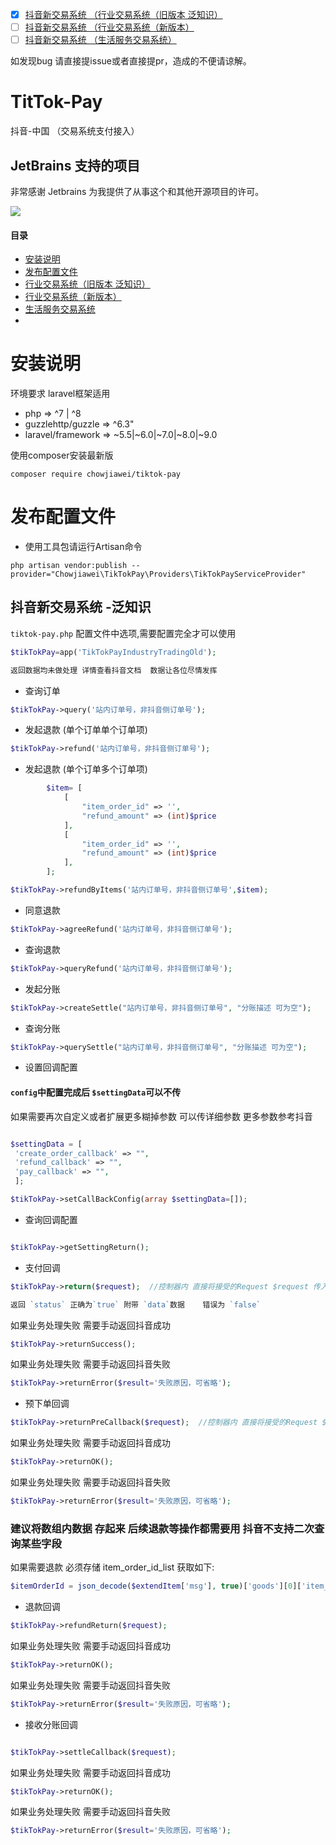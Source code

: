 * [x] [抖音新交易系统 （行业交易系统（旧版本 泛知识）](https://developer.open-douyin.com/docs/resource/zh-CN/mini-app/develop/server/trade-system/trading/callback-config/config-callback-address)
* [ ] [抖音新交易系统 （行业交易系统（新版本）](https://developer.open-douyin.com/docs/resource/zh-CN/mini-app/develop/server/trade-system/self-operated-trading/common-param)
* [ ] [抖音新交易系统 （生活服务交易系统）](https://developer.open-douyin.com/docs/resource/zh-CN/mini-app/develop/server/trade-system/agency-trade-system/common-param)
  
如发现bug  请直接提issue或者直接提pr，造成的不便请谅解。

  
# TitTok-Pay

抖音-中国 （交易系统支付接入）


## JetBrains 支持的项目

非常感谢 Jetbrains 为我提供了从事这个和其他开源项目的许可。

[![](https://resources.jetbrains.com/storage/products/company/brand/logos/jb_beam.svg)](https://www.jetbrains.com/?from=https://github.com/overtrue)



#### 目录

- [安装说明](#composer)
- [发布配置文件](#config)
- [行业交易系统（旧版本 泛知识）](#tiktokPayA)
- [行业交易系统（新版本）](#tiktokPayB)
- [生活服务交易系统](#tiktokPayC)
- 
<a name="composer"></a>
# 安装说明

环境要求   laravel框架适用

- php => ^7 | ^8
- guzzlehttp/guzzle => ^6.3"
- laravel/framework => ~5.5|~6.0|~7.0|~8.0|~9.0

使用composer安装最新版 

`composer require chowjiawei/tiktok-pay`


<a name="config"></a>
# 发布配置文件

- 使用工具包请运行Artisan命令

`php artisan vendor:publish --provider="Chowjiawei\TikTokPay\Providers\TikTokPayServiceProvider"`

<a name="tiktokPay"></a>
## 抖音新交易系统 -泛知识

`tiktok-pay.php` 配置文件中选项,需要配置完全才可以使用

```php
$tikTokPay=app('TikTokPayIndustryTradingOld');

返回数据均未做处理 详情查看抖音文档  数据让各位尽情发挥
```

- 查询订单

```php
$tikTokPay->query('站内订单号，非抖音侧订单号');
```

- 发起退款 (单个订单单个订单项)

```php
$tikTokPay->refund('站内订单号，非抖音侧订单号');
```

- 发起退款 (单个订单多个订单项)

```php
        $item= [
            [
                "item_order_id" => '',
                "refund_amount" => (int)$price
            ],
            [
                "item_order_id" => '',
                "refund_amount" => (int)$price
            ],
        ];

$tikTokPay->refundByItems('站内订单号，非抖音侧订单号',$item);
```
- 同意退款

```php
$tikTokPay->agreeRefund('站内订单号，非抖音侧订单号');
```

- 查询退款

```php
$tikTokPay->queryRefund('站内订单号，非抖音侧订单号');
```

- 发起分账

```php
$tikTokPay->createSettle("站内订单号，非抖音侧订单号", "分账描述 可为空");
```

- 查询分账

```php
$tikTokPay->querySettle("站内订单号，非抖音侧订单号", "分账描述 可为空");
```


- 设置回调配置

#### `config`中配置完成后 `$settingData`可以不传
如果需要再次自定义或者扩展更多糊掉参数  可以传详细参数  更多参数参考抖音
```php

$settingData = [
 'create_order_callback' => "", 
 'refund_callback' => "",
 'pay_callback' => "",
 ];

$tikTokPay->setCallBackConfig(array $settingData=[]);

```

- 查询回调配置

```php

$tikTokPay->getSettingReturn();

```

- 支付回调

```php
$tikTokPay->return($request);  //控制器内 直接将接受的Request $request 传入return方法，即可自动验签，并返回接收参数

返回 `status` 正确为`true` 附带 `data`数据    错误为 `false`
```

如果业务处理失败 需要手动返回抖音成功

```php
$tikTokPay->returnSuccess(); 
```

如果业务处理失败 需要手动返回抖音失败

```php
$tikTokPay->returnError($result='失败原因，可省略'); 
```

- 预下单回调

```php
$tikTokPay->returnPreCallback($request);  //控制器内 直接将接受的Request $request 传入return方法，即可自动验签，并返回接收参数
```

如果业务处理失败 需要手动返回抖音成功
```php
$tikTokPay->returnOK(); 
```
如果业务处理失败 需要手动返回抖音失败
```php
$tikTokPay->returnError($result='失败原因，可省略'); 
```

### 建议将数组内数据  存起来 后续退款等操作都需要用 抖音不支持二次查询某些字段
如果需要退款  必须存储 item_order_id_list  获取如下:
```php
$itemOrderId = json_decode($extendItem['msg'], true)['goods'][0]['item_order_id_list'][0];
```

- 退款回调

```php
$tikTokPay->refundReturn($request); 
```

如果业务处理失败 需要手动返回抖音成功
```php
$tikTokPay->returnOK(); 
```
如果业务处理失败 需要手动返回抖音失败
```php
$tikTokPay->returnError($result='失败原因，可省略'); 
```

- 接收分账回调

```php

$tikTokPay->settleCallback($request); 
```

如果业务处理失败 需要手动返回抖音成功
```php
$tikTokPay->returnOK(); 
```
如果业务处理失败 需要手动返回抖音失败
```php
$tikTokPay->returnError($result='失败原因，可省略'); 
```